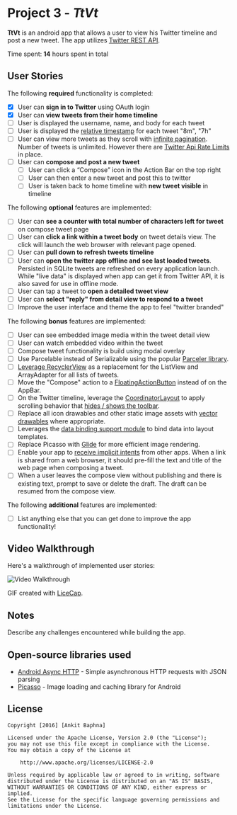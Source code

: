 # Project 3 - *TtVt***TtVt** is an android app that allows a user to view his Twitter timeline and post a new tweet. The app utilizes [Twitter REST API](https://dev.twitter.com/rest/public).Time spent: **14** hours spent in total## User StoriesThe following **required** functionality is completed:* [X]	User can **sign in to Twitter** using OAuth login* [X]	User can **view tweets from their home timeline**  * [ ] User is displayed the username, name, and body for each tweet  * [ ] User is displayed the [relative timestamp](https://gist.github.com/nesquena/f786232f5ef72f6e10a7) for each tweet "8m", "7h"  * [ ] User can view more tweets as they scroll with [infinite pagination](http://guides.codepath.com/android/Endless-Scrolling-with-AdapterViews-and-RecyclerView). Number of tweets is unlimited.    However there are [Twitter Api Rate Limits](https://dev.twitter.com/rest/public/rate-limiting) in place.* [ ] User can **compose and post a new tweet**  * [ ] User can click a “Compose” icon in the Action Bar on the top right  * [ ] User can then enter a new tweet and post this to twitter  * [ ] User is taken back to home timeline with **new tweet visible** in timelineThe following **optional** features are implemented:* [ ] User can **see a counter with total number of characters left for tweet** on compose tweet page* [ ] User can **click a link within a tweet body** on tweet details view. The click will launch the web browser with relevant page opened.* [ ] User can **pull down to refresh tweets timeline*** [ ] User can **open the twitter app offline and see last loaded tweets**. Persisted in SQLite tweets are refreshed on every application launch. While "live data" is displayed when app can get it from Twitter API, it is also saved for use in offline mode.* [ ] User can tap a tweet to **open a detailed tweet view*** [ ] User can **select "reply" from detail view to respond to a tweet*** [ ] Improve the user interface and theme the app to feel "twitter branded"The following **bonus** features are implemented:* [ ] User can see embedded image media within the tweet detail view* [ ] User can watch embedded video within the tweet* [ ] Compose tweet functionality is build using modal overlay* [ ] Use Parcelable instead of Serializable using the popular [Parceler library](http://guides.codepath.com/android/Using-Parceler).* [ ] [Leverage RecyclerView](http://guides.codepath.com/android/Using-the-RecyclerView) as a replacement for the ListView and ArrayAdapter for all lists of tweets.* [ ] Move the "Compose" action to a [FloatingActionButton](https://github.com/codepath/android_guides/wiki/Floating-Action-Buttons) instead of on the AppBar.* [ ] On the Twitter timeline, leverage the [CoordinatorLayout](http://guides.codepath.com/android/Handling-Scrolls-with-CoordinatorLayout#responding-to-scroll-events) to apply scrolling behavior that [hides / shows the toolbar](http://guides.codepath.com/android/Using-the-App-ToolBar#reacting-to-scroll).* [ ] Replace all icon drawables and other static image assets with [vector drawables](http://guides.codepath.com/android/Drawables#vector-drawables) where appropriate.* [ ] Leverages the [data binding support module](http://guides.codepath.com/android/Applying-Data-Binding-for-Views) to bind data into layout templates.* [ ] Replace Picasso with [Glide](http://inthecheesefactory.com/blog/get-to-know-glide-recommended-by-google/en) for more efficient image rendering.* [ ] Enable your app to [receive implicit intents](http://guides.codepath.com/android/Using-Intents-to-Create-Flows#receiving-implicit-intents) from other apps.  When a link is shared from a web browser, it should pre-fill the text and title of the web page when composing a tweet.* [ ] When a user leaves the compose view without publishing and there is existing text, prompt to save or delete the draft.  The draft can be resumed from the compose view.The following **additional** features are implemented:* [ ] List anything else that you can get done to improve the app functionality!## Video WalkthroughHere's a walkthrough of implemented user stories:<img src='http://i.imgur.com/link/to/your/gif/file.gif' title='Video Walkthrough' width='' alt='Video Walkthrough' />GIF created with [LiceCap](http://www.cockos.com/licecap/).## NotesDescribe any challenges encountered while building the app.## Open-source libraries used- [Android Async HTTP](https://github.com/loopj/android-async-http) - Simple asynchronous HTTP requests with JSON parsing- [Picasso](http://square.github.io/picasso/) - Image loading and caching library for Android## License    Copyright [2016] [Ankit Baphna]    Licensed under the Apache License, Version 2.0 (the "License");    you may not use this file except in compliance with the License.    You may obtain a copy of the License at        http://www.apache.org/licenses/LICENSE-2.0    Unless required by applicable law or agreed to in writing, software    distributed under the License is distributed on an "AS IS" BASIS,    WITHOUT WARRANTIES OR CONDITIONS OF ANY KIND, either express or implied.    See the License for the specific language governing permissions and    limitations under the License.